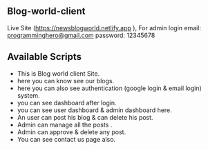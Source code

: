 ## Blog-world-client
Live Site (https://newsblogworld.netlify.app
),
For admin login email: programminghero@gmail.com
password: 12345678

## Available Scripts
*  This is Blog world client Site.
*  here you can know see our blogs.
*  here you can also see authentication (google login & email login) system.
*  you can see dashboard after login.
*  you can see user dashboard & admin dashboard here.
*  An user can post his blog & can delete his post.
*  Admin can manage all the posts .
*  Admin can approve & delete any post.
*  You can see contact us page also.


